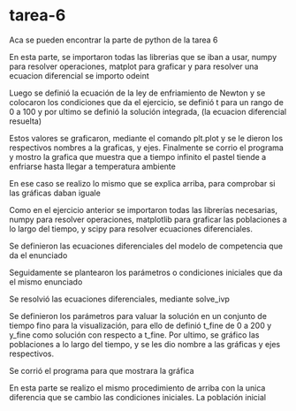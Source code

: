 # tarea-6
Aca se pueden encontrar la parte de python de la tarea 6

En esta parte, se importaron todas las librerias que se iban a usar, numpy para resolver operaciones, matplot para graficar y para resolver una ecuacion diferencial se importo odeint

Luego se definió la ecuación de la ley de enfriamiento de Newton y se colocaron los condiciones que da el ejercicio, se definió t para un rango de 0 a 100 y por ultimo se definió la solución integrada, (la ecuacion diferencial resuelta)

Estos valores se graficaron, mediante el comando plt.plot y se le dieron los respectivos nombres a la graficas, y ejes. Finalmente se corrio el programa y mostro la grafica que muestra que a tiempo infinito el pastel tiende a enfriarse hasta llegar a temperatura ambiente

En ese caso se realizo lo mismo que se explica arriba, para comprobar si las gráficas daban iguale

Como en el ejercicio anterior se importaron todas las librerías necesarias, numpy para resolver operaciones, matplotlib para graficar las poblaciones a lo largo del tiempo, y scipy para resolver ecuaciones diferenciales.

Se definieron las ecuaciones diferenciales del modelo de competencia que da el enunciado

Seguidamente se plantearon los parámetros o condiciones iniciales que da el mismo enunciado

Se resolvió las ecuaciones diferenciales, mediante solve_ivp

Se definieron los parámetros para valuar la solución en un conjunto de tiempo fino para la visualización, para ello de definió t_fine de 0 a 200 y y_fine como solución con respecto a t_fine. Por ultimo, se gráfico las poblaciones a lo largo del tiempo, y se les dio nombre a las gráficas y ejes respectivos.

Se corrió el programa para que mostrara la gráfica

En esta parte se realizo el mismo procedimiento de arriba con la unica diferencia que se cambio las condiciones iniciales. La población inicial
